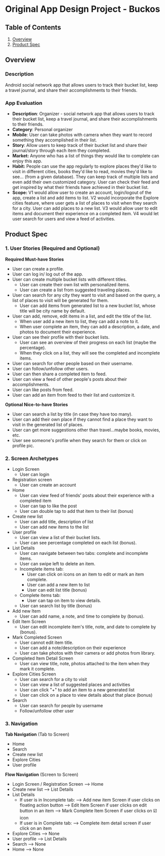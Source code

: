 Original App Design Project - Buckos
===

## Table of Contents
1. [Overview](#Overview)
1. [Product Spec](#Product-Spec)

## Overview
### Description
Android social network app that allows users to track their bucket list, keep a travel journal, and share their accomplishments to their friends. 

### App Evaluation
- **Description**: Organizer - social network app that allows users to track their bucket list, keep a travel journal, and share their accomplishments to their friends. 
- **Category**: Personal organizer
- **Mobile**: User can take photos with camera when they want to record something they accomplished in their list.
- **Story**: Allow users to keep track of their bucket list and share their journal/story through each item they completed.
- **Market:** Anyone who has a list of things they would like to complete can enjoy this app. 
- **Habit:** People can use the app regularly to explore places they'd like to visit in different cities, books they'd like to read, movies they'd like to see... (from a given database). They can keep track of multiple lists and even add their own customized category. User can check their feed and get inspired by what their friends have achieved in their bucket list.
- **Scope:** V1 would allow user to create an account, login/logout of the app, create a list and add items to list. V2 would incorporate the Explore cities feature, where user gets a list of places to visit when they search for a city. User can add places to a new list. V3 would allow user to edit items and document their experience on a completed item. V4 would let user search for users and view a feed of activities.

## Product Spec

### 1. User Stories (Required and Optional)

**Required Must-have Stories**

* User can create a profile.
* User can log in/ log out of the app.
* User can create multiple  bucket lists with different titles.
    * User can create their own list with personalized items.
    * User can create a list from suggested traveling places.
* User can search for any city they want to visit and based on the query, a list of places to visit will be generated for them. 
    * User can add items from generated list to a new bucket list, whose title will be city name by default.
* User can add, remove, edit items in a list, and edit the title of the list.
    * When user add a new item to list, they can add a note to it. 
    * When user complete an item, they can add a description, a date, and photos to document their experience. 
* User can see their profile with their bucket lists. 
    * User can see an overview of their progress on each list (maybe the percentage).
    * When they click on a list, they will see the completed and incomplete items. 
* User can search for other people based on their username.
* User can follow/unfollow other users.
* User can then share a completed item to feed.
* User can view a feed of other people's posts about their accomplishments.
* User can like posts from feed.
* User can add an item from feed to their list and customize it.

**Optional Nice-to-have Stories**
* User can search a list by title (in case they have too many).
* User can add their own place if they cannot find a place they want to visit in the generated list of places.
* User can get more suggestions other than travel...maybe books, movies, etc.
* User see someone's profile when they search for them or click on profile pic.


### 2. Screen Archetypes

* Login Screen
   * User can login
* Registration screen
   * User can create an account
* Home 
    * User can view feed of friends' posts about their experience with a completed item
    * User can tap to like the post
    * User can double tap to add that item to their list (bonus)
* Create new list  
    * User can add title, description of list 
    * User can add new items to the list 
* User profile 
    * User can view a list of their bucket lists.
    * User can see percentage completed on each list (bonus).
* List Details
    * User can navigate between two tabs: complete and incomplete items.
    * User can swipe left to delete an item.
    * Incomplete items tab:
        * User can click on icons on an item to edit or mark an item complete.
        * User can add a new item to list
        * User can edit list title (bonus)
    * Complete items tab:
        * User can tap on item to view details.
    * User can search list by title (bonus)
* Add new Item 
    * User can add name, a note, and time to complete by (bonus).
* Edit Item Screen
    * User can edit incomplete item's title, note, and date to complete by (bonus).
* Mark Completed Screen 
    * User cannot edit item title.
    * User can add a note/description on their experience
    * User can take photos with their camera or add photos from library.
* Completed Item Detail Screen
    * User can view title, note, photos attached to the item when they mark it complete.
* Explore Cities Screen 
    * User can search for a city to visit
    * User can view a list of suggested places and activities
    * User can click "+" to add an item to a new generated list 
    * User can click on a place to view details about that place (bonus)
* Search
    * User can search for people by username
    * Follow/unfollow other user  

### 3. Navigation

**Tab Navigation** (Tab to Screen)

* Home 
* Search  
* Create new list 
* Explore Cities 
* User profile

**Flow Navigation** (Screen to Screen)

* Login Screen / Registration Screen
    --> Home 
* Create new list
    --> List Details 
* List Details
    * If user is in Incomplete tab:
    --> Add new item Screen if user clicks on floating action button
    --> Edit Item Screen if user clicks on edit button in an item
    --> Mark Complete Item Screen if user clicks on ☑️ icon 
    * If user is in Complete tab:
    --> Complete item detail screen if user click on an item 
* Explore Cities 
    --> None
* User profile 
    --> List Details
* Search 
    --> None
* Home 
    --> None    
    
